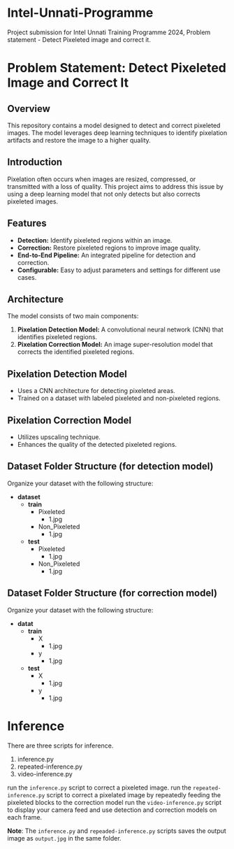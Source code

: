 
# Intel-Unnati-Programme
Project submission for Intel Unnati Training Programme 2024, Problem statement - Detect Pixeleted image and correct it.
# Problem Statement: Detect Pixeleted Image and Correct It

## Overview
This repository contains a model designed to detect and correct pixeleted images. The model leverages deep learning techniques to identify pixelation artifacts and restore the image to a higher quality.

## Introduction
Pixelation often occurs when images are resized, compressed, or transmitted with a loss of quality. This project aims to address this issue by using a deep learning model that not only detects but also corrects pixeleted images.

## Features
- **Detection:** Identify pixeleted regions within an image.
- **Correction:** Restore pixeleted regions to improve image quality.
- **End-to-End Pipeline:** An integrated pipeline for detection and correction.
- **Configurable:** Easy to adjust parameters and settings for different use cases.

## Architecture
The model consists of two main components:
1. **Pixelation Detection Model:** A convolutional neural network (CNN) that identifies pixeleted regions.
2. **Pixelation Correction Model:** An image super-resolution model that corrects the identified pixeleted regions.

## Pixelation Detection Model
- Uses a CNN architecture for detecting pixeleted areas.
- Trained on a dataset with labeled pixeleted and non-pixeleted regions.

## Pixelation Correction Model
- Utilizes upscaling technique.
- Enhances the quality of the detected pixeleted regions.

 
## Dataset Folder Structure (for detection model)
Organize your dataset with the following structure:

- **dataset**
  - **train**
    - Pixeleted
      - 1.jpg
    - Non_Pixeleted
      - 1.jpg
  - **test**
    - Pixeleted
      - 1.jpg
    - Non_Pixeleted
      - 1.jpg

## Dataset Folder Structure (for correction model)
Organize your dataset with the following structure:

- **datat**
  - **train**
    - X
      - 1.jpg
    - y
      - 1.jpg
  - **test**
    - X
      - 1.jpg
    - y
      - 1.jpg

# Inference
There are three scripts for inference.
1. inference.py
2. repeated-inference.py
3. video-inference.py

run the `inference.py` script to correct a pixeleted image.
run the `repeated-inference.py` script to correct a pixelated image by repeatedly feeding the pixeleted blocks to the correction model
run the `video-inference.py` script to display your camera feed and use detection and correction models on each frame.

**Note**: The `inference.py` and `repeaded-inference.py` scripts saves the output image as `output.jpg` in the same folder.
